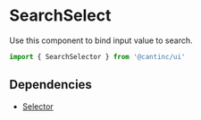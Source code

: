 # SearchSelect

Use this component to bind input value to search.

```typescript
import { SearchSelector } from '@cantinc/ui'
```

## Dependencies

- [Selector](/interaction/selector)

